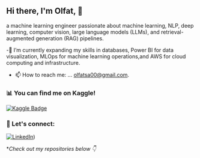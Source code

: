 ## Hi there, I'm Olfat, 👋

 a machine learning engineer passionate about machine learning, NLP, deep learning, computer vision, large language models (LLMs), and retrieval- augmented generation (RAG) pipelines.

-🌱 I’m currently expanding my skills in databases, Power BI for data visualization, MLOps for machine learning operations,and AWS for 
  cloud computing and infrastructure.
- 📫 How to reach me: ...
 [olfatsa00@gmail.com](mailto:your.email@gmail.com).

### 📊 You can find me on Kaggle!
[![Kaggle Badge](https://img.shields.io/badge/Kaggle-Profile-blue?style=flat&logo=kaggle)](https://www.kaggle.com/olfatsyed)


### 💬 Let's connect:
[![LinkedIn](https://img.shields.io/badge/LinkedIn-Profile-blue?logo=linkedin)](https://www.linkedin.com/in/olfat-sayed-bb9763223/))




**Check out my repositories below 👇*
